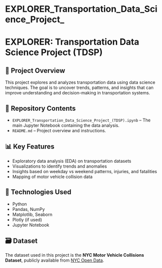 # EXPLORER_Transportation_Data_Science_Project_
# EXPLORER: Transportation Data Science Project (TDSP)

## 🚀 Project Overview

This project explores and analyzes transportation data using data science techniques. The goal is to uncover trends, patterns, and insights that can improve understanding and decision-making in transportation systems.

## 📁 Repository Contents

- `EXPLORER_Transportation_Data_Science_Project_(TDSP).ipynb` – The main Jupyter Notebook containing the data analysis.
- `README.md` – Project overview and instructions.

## 📊 Key Features

- Exploratory data analysis (EDA) on transportation datasets
- Visualizations to identify trends and anomalies
- Insights based on weekday vs weekend patterns, injuries, and fatalities
- Mapping of motor vehicle collision data

## 🧰 Technologies Used

- Python
- Pandas, NumPy
- Matplotlib, Seaborn
- Plotly (if used)
- Jupyter Notebook

## 🗃️ Dataset

The dataset used in this project is the **NYC Motor Vehicle Collisions Dataset**, publicly available from [NYC Open Data](https://data.cityofnewyork.us/).


